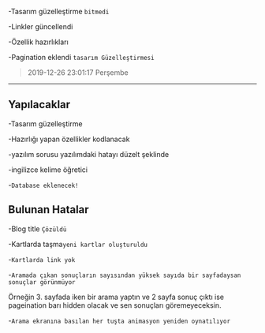 -Tasarım güzelleştirme `bitmedi`

-Linkler güncellendi

-Özellik hazırlıkları

-Pagination eklendi `tasarım Güzelleştirmesi`
> 2019-12-26 23:01:17 Perşembe

------------
## Yapılacaklar
-Tasarım güzelleştirme

-Hazırlığı yapan özellikler kodlanacak

-yazılım sorusu yazılımdaki hatayı düzelt şeklinde

-ingilizce kelime öğretici

-`Database eklenecek!`

## Bulunan Hatalar
-Blog title `Çözüldü`

-Kartlarda taşma`yeni kartlar oluşturuldu`

-``Kartlarda link yok``

-`Aramada çıkan sonuçların sayısından yüksek sayıda bir sayfadaysan sonuçlar görünmüyor`

Örneğin 3. sayfada iken bir arama yaptın ve 2 sayfa sonuç çıktı ise pageination barı hidden olacak ve sen sonuçları göremeyeceksin.

-`Arama ekranına basılan her tuşta animasyon yeniden oynatılıyor`
